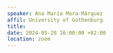 ```yaml
---
speaker: Ana María Mora-Márquez
affil: University of Gothenburg
title: 
date: 2024-05-20 16:00:00 +02:00
location: zoom
--- 
```

